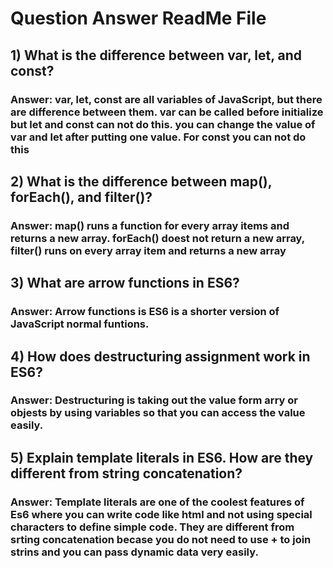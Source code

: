 # Question Answer ReadMe File

## 1) What is the difference between var, let, and const?

### Answer: var, let, const are all variables of JavaScript, but there are difference between them. var can be called before initialize but let and const can not do this. you can change the value of var and let after putting one value. For const you can not do this

## 2) What is the difference between map(), forEach(), and filter()?

### Answer: map() runs a function for every array items and returns a new array. forEach() doest not return a new array, filter() runs on every array item and returns a new array

## 3) What are arrow functions in ES6?

### Answer: Arrow functions is ES6 is a shorter version of JavaScript normal funtions.

## 4) How does destructuring assignment work in ES6?

### Answer: Destructuring is taking out the value form arry or objests by using variables so that you can access the value easily.

## 5) Explain template literals in ES6. How are they different from string concatenation?

### Answer: Template literals are one of the coolest features of Es6 where you can write code like html and not using special characters to define simple code. They are different from srting concatenation becase you do not need to use + to join strins and you can pass dynamic data very easily.
